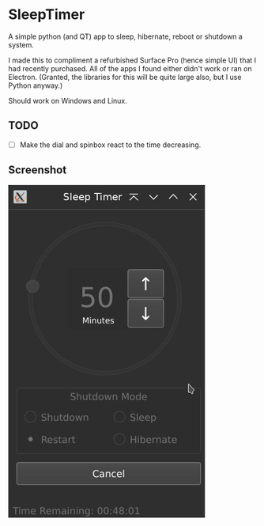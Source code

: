 # SleepTimer

A simple python (and QT) app to sleep, hibernate, reboot or shutdown a system.

I made this to compliment a refurbished Surface Pro (hence simple UI) that I had recently purchased. All of the apps I found either didn't work or ran on Electron. (Granted, the libraries for this will be quite large also, but I use Python anyway.)

Should work on Windows and Linux.

## TODO

- [ ] Make the dial and spinbox react to the time decreasing.

## Screenshot

![img](Screenshot.jpg)